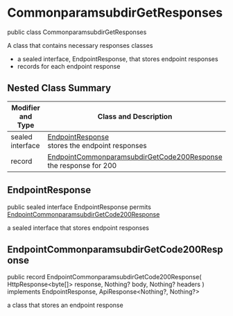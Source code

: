 # CommonparamsubdirGetResponses

public class CommonparamsubdirGetResponses

A class that contains necessary responses classes
- a sealed interface, EndpointResponse, that stores endpoint responses
- records for each endpoint response

## Nested Class Summary
| Modifier and Type | Class and Description |
| ----------------- | --------------------- |
| sealed interface | [EndpointResponse](#endpointresponse)<br> stores the endpoint responses |
| record | [EndpointCommonparamsubdirGetCode200Response](#endpointcommonparamsubdirgetcode200response)<br> the response for 200 |

## EndpointResponse
public sealed interface EndpointResponse permits<br>
[EndpointCommonparamsubdirGetCode200Response](#endpointcommonparamsubdirgetcode200response)

a sealed interface that stores endpoint responses

## EndpointCommonparamsubdirGetCode200Response
public record EndpointCommonparamsubdirGetCode200Response(
    HttpResponse<byte[]> response,
    Nothing? body,
    Nothing? headers
) implements EndpointResponse, ApiResponse<Nothing?, Nothing?><br>

a class that stores an endpoint response

